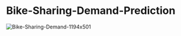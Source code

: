 # Bike-Sharing-Demand-Prediction

![Bike-Sharing-Demand-1194x501](https://user-images.githubusercontent.com/75332345/193004955-bb6e53ee-8a62-4a58-93ea-8a00f2e279c3.jpg)
